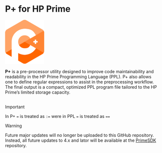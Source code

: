 # P+ for HP Prime
<img src="https://github.com/Insoft-UK/PrimePlus/blob/main/assets/P%2B_Logo.svg" style="width: 128px" />

**P+** is a pre-processor utility designed to improve code maintainability and readability in the HP Prime Programming Language (PPL). P+ also allows one to define regular expressions to assist in the preprocessing workflow. The final output is a compact, optimized PPL program file tailored to the HP Prime’s limited storage capacity.
<br/><br/>

>[!IMPORTANT]
In P+ `=` is treated as `:=` were in PPL `=` is treated as `==`

>[!WARNING]
Future major updates will no longer be uploaded to this GitHub repository. Instead, all future updates to 4.x and lator will be available at the <a href="https://github.com/Insoft-UK/PrimeSDK">PrimeSDK</a> repository.
